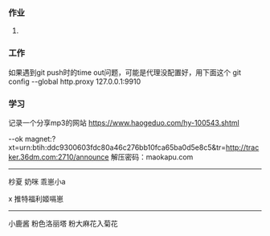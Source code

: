 ### 作业
1.






### 工作
如果遇到git push时的time out问题，可能是代理没配置好，用下面这个
git config --global http.proxy 127.0.0.1:9910



### 学习


记录一个分享mp3的网站
https://www.haogeduo.com/hy-100543.shtml



--ok
    magnet:?xt=urn:btih:ddc9300603fdc80a46c276bb10fca65ba0d5e8c5&tr=http://tracker.36dm.com:2710/announce
解压密码：maokapu.com



---
杪夏
奶咪
乖崽小a

x
推特福利姬嗝崽


---
小鹿酱 粉色洛丽塔  粉大麻花入菊花
